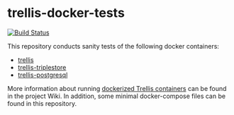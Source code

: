 # trellis-docker-tests

[![Build Status](https://travis-ci.com/trellis-ldp/trellis-docker-tests.svg?branch=master)](https://travis-ci.com/trellis-ldp/trellis-docker-tests)

This repository conducts sanity tests of the following docker containers:

  * [trellis](https://hub.docker.com/r/trellisldp/trellis/)
  * [trellis-triplestore](https://hub.docker.com/r/trellisldp/trellis-triplestore/)
  * [trellis-postgresql](https://hub.docker.com/r/trellisldp/trellis-posgresql/)

More information about running [dockerized Trellis containers](https://github.com/trellis-ldp/trellis/wiki/Dockerized-Trellis) can be found in the project Wiki.
In addition, some minimal docker-compose files can be found in this repository.
